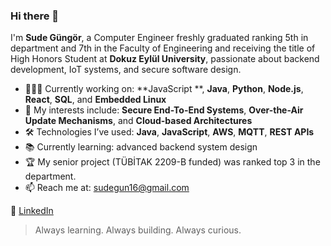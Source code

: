 ### Hi there 👋

I'm **Sude Güngör**, a Computer Engineer freshly graduated ranking 5th in department and 7th in the Faculty of Engineering and receiving the title of High Honors Student at **Dokuz Eylül University**, passionate about backend development, IoT systems, and secure software design.

- 👩🏼‍💻 Currently working on: **JavaScript **, **Java**, **Python**, **Node.js**, **React**, **SQL**, and **Embedded Linux**
- 🔬 My interests include: **Secure End-To-End Systems**, **Over-the-Air Update Mechanisms**, and **Cloud-based Architectures**
- 🛠️ Technologies I’ve used: **Java**, **JavaScript**, **AWS**, **MQTT**, **REST APIs**
- 📚 Currently learning: advanced backend system design
- 🏆 My senior project (TÜBİTAK 2209-B funded) was ranked top 3 in the department.
- 📫 Reach me at: [sudegun16@gmail.com](mailto:sudegun16@gmail.com)

🔗 [LinkedIn](https://linkedin.com/in/sude-güngör)

> Always learning. Always building. Always curious.
